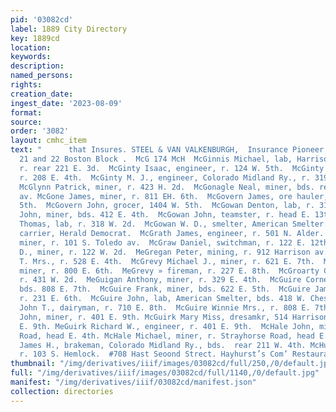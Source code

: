 ```yaml
---
pid: '03082cd'
label: 1889 City Directory
key: 1889cd
location: 
keywords: 
description: 
named_persons: 
rights: 
creation_date: 
ingest_date: '2023-08-09'
format: 
source: 
order: '3082'
layout: cmhc_item
text: "      that Insures. STEEL & VAN VALKENBURGH,  Insurance Pioneer Insurance Agency,
  21 and 22 Boston Block .  McG 174 McH  McGinnis Michael, lab, Harrison Red. Works,
  r. rear 221 E. 3d.  McGinty Isaac, engineer, r. 124 W. 5th.  McGinty John, miner,
  r. 208 E. 4th.  McGinty M. J., engineer, Colorado Midland Ry., r. 319N. Spruce.
  McGlynn Patrick, miner, r. 423 H. 2d.  McGonagle Neal, miner, bds. rear 176 S. Toledo
  av. McGone James, miner, r. 811 EH. 6th.  McGovern James, ore hauler, r. 1404 W.
  5th.  McGovern John, grocer, 1404 W. 5th.  McGowan Denton, lab, r. 318 W. 2d.  McGowan
  John, miner, bds. 412 E. 4th.  McGowan John, teamster, r. head E. 13th.  McGowan
  Thomas, lab, r. 318 W. 2d.  McGowan W. D., smelter, American Smelter.  McGrail John,
  carrier, Herald Democrat.  McGrath James, engineer, r. 501 N. Alder.  McGrath James,
  miner, r. 101 S. Toledo av.  McGraw Daniel, switchman, r. 122 E. 12th,  McGraw Hugh
  D., miner, r. 122 W. 2d.  MeGregan Peter, mining, r. 912 Harrison av.  McGrevy H.
  T. Mrs., r. 528 E. 4th.  McGrevy Michael J., miner, r. 621 E. 7th.  McGrevy Peter,
  miner, r. 800 E. 6th.  MeGrevy » fireman, r. 227 E. 8th.  McGroarty Charles, lab,
  r. 431 W. 2d.  MeGuigan Anthony, miner, r. 329 E. 4th.  McGuire Cornelius, miner,
  bds. 808 E. 7th.  McGuire Frank, miner, bds. 622 E. 5th.  McGuire James, engineer,
  r. 231 E. 6th.  McGuire John, lab, American Smelter, bds. 418 W. Chestnut. McGuire
  John T., dairyman, r. 710 E. 8th.  McGuire Winnie Mrs., r. 808 E. 7th.  McGuirk
  John, miner, r. 401 E. 9th. McGuirk Mary Miss, dresamkr, 514 Harrison av, r. 401
  E. 9th. MeGuirk Richard W., engineer, r. 401 E. 9th.  McHale John, miner, r. Strayhorse
  Road, head E. 4th. McHale Michael, miner, r. Strayhorse Road, head E. 4th.     McHolland.
  James H., brakeman, Colorado Midland Ry., bds.  rear 211 W. 4th. McHugh Frank, miner,
  r. 103 S. Hemlock.  #708 Hast Seoond Strect. Hayhurst’s Com’ Restaurant    "
thumbnail: "/img/derivatives/iiif/images/03082cd/full/250,/0/default.jpg"
full: "/img/derivatives/iiif/images/03082cd/full/1140,/0/default.jpg"
manifest: "/img/derivatives/iiif/03082cd/manifest.json"
collection: directories
---
```

